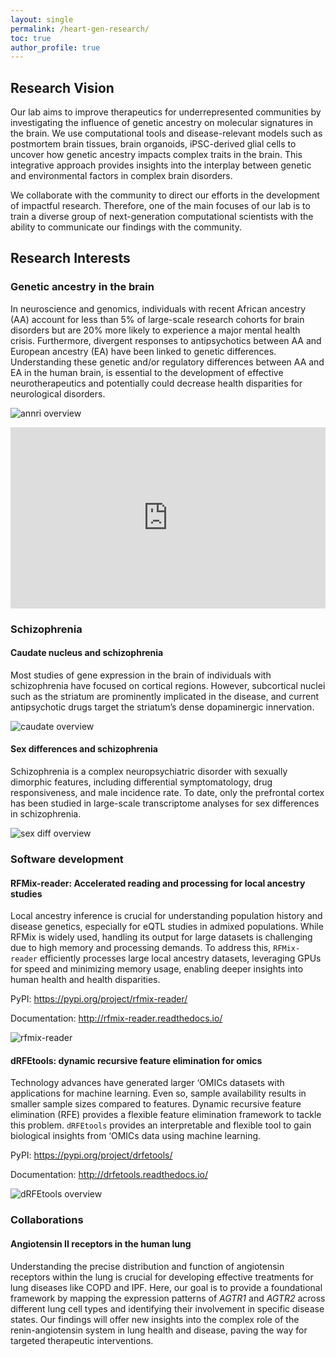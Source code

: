 ```yaml
---
layout: single
permalink: /heart-gen-research/
toc: true
author_profile: true
---
```

<!-- title: "HEART-GeN Research Program" -->
<!-- description: Dr. Kynon Benjamin leads the HEART-GeN group in three main areas of neuroscience research: (1) genetic ancestry in the brain, (2) schizophrenia, and (3) software development. -->

## Research Vision

Our lab aims to improve therapeutics for underrepresented communities by
investigating the influence of genetic ancestry on molecular signatures
in the brain. We use computational tools and disease-relevant models
such as postmortem brain tissues, brain organoids, iPSC-derived glial
cells to uncover how genetic ancestry impacts complex traits in the brain.
This integrative approach provides insights into the interplay between
genetic and environmental factors in complex brain disorders.

We collaborate with the community to direct our efforts in the development
of impactful research. Therefore, one of the main focuses of our lab is
to train a diverse group of next-generation computational scientists
with the ability to communicate our findings with the community.

## Research Interests

### Genetic ancestry in the brain

In neuroscience and genomics, individuals with recent African ancestry (AA)
account for less than 5% of large-scale research cohorts for brain disorders
but are 20% more likely to experience a major mental health crisis.
Furthermore, divergent responses to antipsychotics between AA and European
ancestry (EA) have been linked to genetic differences. Understanding these
genetic and/or regulatory differences between AA and EA in the human brain,
is essential to the development of effective neurotherapeutics and
potentially could decrease health disparities for neurological disorders.

![annri overview]({{site.url}}/assets/images/aanri_overview_v3.png)

<iframe src="https://www.npr.org/player/embed/1198910344/1255066262" width="100%" height="290" frameborder="0" scrolling="no" title="NPR embedded audio player"></iframe>

### Schizophrenia
#### Caudate nucleus and schizophrenia
Most studies of gene expression in the brain of individuals with schizophrenia
have focused on cortical regions. However, subcortical nuclei such as the
striatum are prominently implicated in the disease, and current antipsychotic
drugs target the striatum’s dense dopaminergic innervation.

![caudate overview]({{site.url}}/assets/images/overview_figure_01.png)

#### Sex differences and schizophrenia
Schizophrenia is a complex neuropsychiatric disorder with sexually dimorphic
features, including differential symptomatology, drug responsiveness, and male
incidence rate. To date, only the prefrontal cortex has been studied in
large-scale transcriptome analyses for sex differences in schizophrenia.

![sex diff overview]({{site.url}}/assets/images/sex_diff_overview.png)

### Software development

#### RFMix-reader: Accelerated reading and processing for local ancestry studies

Local ancestry inference is crucial for understanding population history and
disease genetics, especially for eQTL studies in admixed populations. While
RFMix is widely used, handling its output for large datasets is challenging due
to high memory and processing demands. To address this, `RFMix-reader`
efficiently processes large local ancestry datasets, leveraging GPUs for speed
and minimizing memory usage, enabling deeper insights into human health and
health disparities.

PyPI: <https://pypi.org/project/rfmix-reader/>

Documentation: <http://rfmix-reader.readthedocs.io/>

![rfmix-reader]({{site.url}}/assets/images/read_rfmix.flowchart.png)

#### dRFEtools: dynamic recursive feature elimination for omics

Technology advances have generated larger ‘OMICs datasets with applications
for machine learning. Even so, sample availability results in smaller sample
sizes compared to features. Dynamic recursive feature elimination (RFE)
provides a flexible feature elimination framework to tackle this problem.
`dRFEtools` provides an interpretable and flexible tool to gain biological
insights from ‘OMICs data using machine learning.

PyPI: <https://pypi.org/project/drfetools/>

Documentation: <http://drfetools.readthedocs.io/>

![dRFEtools overview]({{site.url}}/assets/images/Fig1.dRFEtool_overview.v2.png)

### Collaborations

#### Angiotensin II receptors in the human lung

Understanding the precise distribution and function of angiotensin receptors
within the lung is crucial for developing effective treatments for lung diseases
like COPD and IPF. Here, our goal is to provide a foundational framework by
mapping the expression patterns of *AGTR1* and *AGTR2* across different lung cell
types and identifying their involvement in specific disease states. Our findings
will offer new insights into the complex role of the renin-angiotensin system in
lung health and disease, paving the way for targeted therapeutic interventions.
